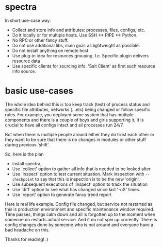 # spectra

In short use-case way:

- Collect and store info and attributes: processes, files, configs, etc.
- Do it locally or for multiple hosts. Use SSH <-> PIPE <-> Python.
- No RPC or other fancy stuff.
- Do not use additional libs, main goal: as lightweight as possible.
- Do not install anything on remote host.
- Use plug-in idea for resources grouping. I.e. Specific plugin delivers resource data
- Use specific clients for sourcing info. 'Salt Client' as first such resource info source.

# basic use-cases

The whole idea behind this is too keep track (test) of process status and specific file attributes, networks (...etc) being changed or follow specific rules.
For example, you deployed some system that has multiple components and there is a couple of boys and girls supporting it. It is crucial to have all configs intact and all processes run 24/7.

But when there is multiple people around either they do trust each other or they want to be sure that there is no changes in modules or other stuff during previous 'shift'.

So, here is the plan

 - Install spectra,
 - Use 'collect' option to gather all info that is needed to be looked after
 - Use 'inspect' option to test current situation. Mark inspection with `--checkpoint` to say that this is inspection is to be the new 'origin'.
 - Use subsequent executions of 'inspect' option to track the situation
 - Use 'diff' option to see what has changed since last '-nX' times.
 - Use 'report' option to generate fancy trend report

Here is real life example.
Config file changed, but service not restarted as this is production environment and specific maintenance window required. Time passes, things calm down and all is forgotten up to the moment when someone do restarts actual service. And it do not spin up correctly. There is config changes done by someone who is not around and everyone have a bad headache on this.

Thanks for reading! :)